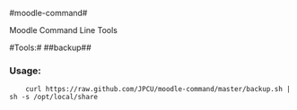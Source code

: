 #moodle-command#


Moodle Command Line Tools


#Tools:#
##backup##

### Usage: ###
```
    curl https://raw.github.com/JPCU/moodle-command/master/backup.sh | sh -s /opt/local/share

